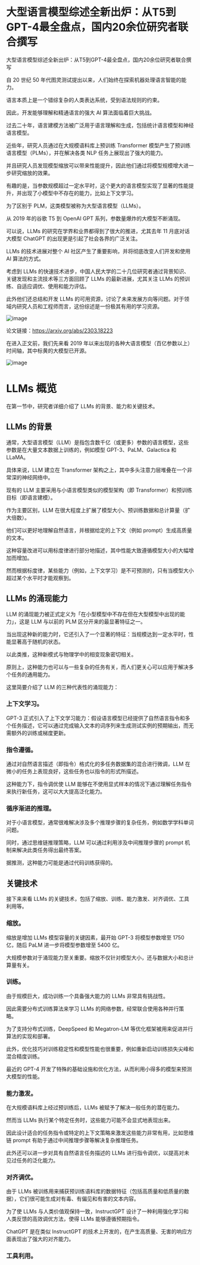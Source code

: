# 大型语言模型综述全新出炉：从T5到GPT-4最全盘点，国内20余位研究者联合撰写
大型语言模型综述全新出炉：从T5到GPT-4最全盘点，国内20余位研究者联合撰写

自 20 世纪 50 年代图灵测试提出以来，人们始终在探索机器处理语言智能的能力。

语言本质上是一个错综复杂的人类表达系统，受到语法规则的约束。

因此，开发能够理解和精通语言的强大 AI 算法面临着巨大挑战。

过去二十年，语言建模方法被广泛用于语言理解和生成，包括统计语言模型和神经语言模型。

近些年，研究人员通过在大规模语料库上预训练 Transformer 模型产生了预训练语言模型（PLMs），并在解决各类 NLP 任务上展现出了强大的能力。

并且研究人员发现模型缩放可以带来性能提升，因此他们通过将模型规模增大进一步研究缩放的效果。

有趣的是，当参数规模超过一定水平时，这个更大的语言模型实现了显著的性能提升，并出现了小模型中不存在的能力，比如上下文学习。

为了区别于 PLM，这类模型被称为大型语言模型（LLMs）。

从 2019 年的谷歌 T5 到 OpenAI GPT 系列，参数量爆炸的大模型不断涌现。

可以说，LLMs 的研究在学界和业界都得到了很大的推进，尤其去年 11 月底对话大模型 ChatGPT 的出现更是引起了社会各界的广泛关注。

LLMs 的技术进展对整个 AI 社区产生了重要影响，并将彻底改变人们开发和使用 AI 算法的方式。

考虑到 LLMs 的快速技术进步，中国人民大学的二十几位研究者通过背景知识、关键发现和主流技术等三方面回顾了 LLMs 的最新进展，尤其关注 LLMs 的预训练、自适应调优、使用和能力评估。

此外他们还总结和开发 LLMs 的可用资源，讨论了未来发展方向等问题。对于领域内研究人员和工程师而言，这份综述是一份极其有用的学习资源。

![image](https://user-images.githubusercontent.com/48575896/229475367-231b5cfb-f042-4982-8279-94aa61921eb3.png)

论文链接：https://arxiv.org/abs/2303.18223

在进入正文前，我们先来看 2019 年以来出现的各种大语言模型（百亿参数以上）时间轴，其中标黄的大模型已开源。

![image](https://user-images.githubusercontent.com/48575896/229475469-4b5efdee-b155-4ae0-82f1-77f4d8cb3964.png)


# LLMs 概览
在第一节中，研究者详细介绍了 LLMs 的背景、能力和关键技术。

## LLMs 的背景
通常，大型语言模型（LLM）是指包含数千亿（或更多）参数的语言模型，这些参数是在大量文本数据上训练的，例如模型 GPT-3、PaLM、Galactica 和 LLaMA。

具体来说，LLM 建立在 Transformer 架构之上，其中多头注意力层堆叠在一个非常深的神经网络中。

现有的 LLM 主要采用与小语言模型类似的模型架构（即 Transformer）和预训练目标（即语言建模）。

作为主要区别，LLM 在很大程度上扩展了模型大小、预训练数据和总计算量（扩大倍数）。

他们可以更好地理解自然语言，并根据给定的上下文（例如 prompt）生成高质量的文本。

这种容量改进可以用标度律进行部分地描述，其中性能大致遵循模型大小的大幅增加而增加。

然而根据标度律，某些能力（例如，上下文学习）是不可预测的，只有当模型大小超过某个水平时才能观察到。

## LLMs 的涌现能力
LLM 的涌现能力被正式定义为「在小型模型中不存在但在大型模型中出现的能力」，这是 LLM 与以前的 PLM 区分开来的最显著特征之一。

当出现这种新的能力时，它还引入了一个显著的特征：当规模达到一定水平时，性能显著高于随机的状态。

以此类推，这种新模式与物理学中的相变现象密切相关。

原则上，这种能力也可以与一些复杂的任务有关，而人们更关心可以应用于解决多个任务的通用能力。

这里简要介绍了 LLM 的三种代表性的涌现能力：

### 上下文学习。
GPT-3 正式引入了上下文学习能力：假设语言模型已经提供了自然语言指令和多个任务描述，它可以通过完成输入文本的词序列来生成测试实例的预期输出，而无需额外的训练或梯度更新。

### 指令遵循。
通过对自然语言描述（即指令）格式化的多任务数据集的混合进行微调，LLM 在微小的任务上表现良好，这些任务也以指令的形式所描述。

这种能力下，指令调优使 LLM 能够在不使用显式样本的情况下通过理解任务指令来执行新任务，这可以大大提高泛化能力。

### 循序渐进的推理。
对于小语言模型，通常很难解决涉及多个推理步骤的复杂任务，例如数学学科单词问题。

同时，通过思维链推理策略，LLM 可以通过利用涉及中间推理步骤的 prompt 机制来解决此类任务得出最终答案。

据推测，这种能力可能是通过代码训练获得的。

## 关键技术
接下来来看 LLMs 的关键技术，包括了缩放、训练、能力激发、对齐调优、工具利用等。

### 缩放。
缩放是增加 LLMs 模型容量的关键因素，最开始 GPT-3 将模型参数增至 1750 亿，随后 PaLM 进一步将模型参数增至 5400 亿。

大规模参数对于涌现能力至关重要。缩放不仅针对模型大小，还与数据大小和总计算量有关。

### 训练。
由于规模巨大，成功训练一个具备强大能力的 LLMs 非常具有挑战性。

因此需要分布式训练算法来学习 LLMs 的网络参数，经常联合使用各种并行策略。

为了支持分布式训练，DeepSpeed 和 Megatron-LM 等优化框架被用来促进并行算法的实现和部署。

此外，优化技巧对训练稳定性和模型性能也很重要，例如重新启动训练损失尖峰和混合精度训练。

最近的 GPT-4 开发了特殊的基础设施和优化方法，从而利用小得多的模型来预测大模型的性能。

### 能力激发。
在大规模语料库上经过预训练后，LLMs 被赋予了解决一般任务的潜在能力。

然而当 LLMs 执行某个特定任务时，这些能力可能不会显式地表现出来。

因此设计适合的任务指令或特定的上下文策略来激发这些能力非常有用，比如思维链 prompt 有助于通过中间推理步骤等解决复杂推理任务。

此外还可以进一步对具有自然语言任务描述的 LLMs 进行指令调优，以提高对未见过任务的泛化能力。

### 对齐调优。
由于 LLMs 被训练用来捕获预训练语料库的数据特征（包括高质量和低质量的数据），它们很可能生成对有毒、有偏见和有害的文本内容。

为了使 LLMs 与人类价值观保持一致，InstructGPT 设计了一种利用强化学习和人类反馈的高效调优方法，使得 LLMs 能够遵循预期指令。

ChatGPT 是在类似 InstructGPT 的技术上开发的，在产生高质量、无害的响应方面表现出了强大的对齐能力。

### 工具利用。
